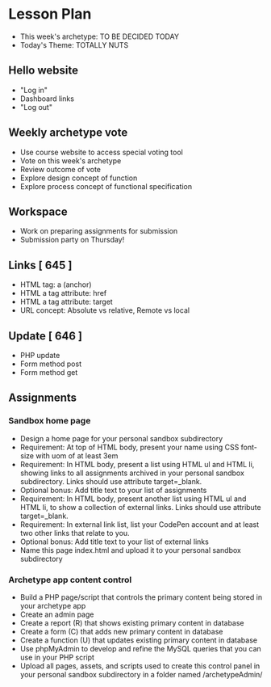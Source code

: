 # Lesson Plan
- This week's archetype: TO BE DECIDED TODAY
- Today's Theme: TOTALLY NUTS

## Hello website
- "Log in"
- Dashboard links
- "Log out"

## Weekly archetype vote
- Use course website to access special voting tool
- Vote on this week's archetype
- Review outcome of vote
- Explore design concept of function
- Explore process concept of functional specification

## Workspace
- Work on preparing assignments for submission
- Submission party on Thursday!

## Links [ 645 ]
- HTML tag: a (anchor)
- HTML a tag attribute: href
- HTML a tag attribute: target
- URL concept: Absolute vs relative, Remote vs local

## Update [ 646 ]
- PHP update
- Form method post
- Form method get

## Assignments

### Sandbox home page
- Design a home page for your personal sandbox subdirectory
- Requirement: At top of HTML body, present your name using CSS font-size with uom of at least 3em 
- Requirement: In HTML body, present a list using HTML ul and HTML li, showing links to all assignments archived in your personal sandbox subdirectory.  Links should use attribute target=_blank.
- Optional bonus: Add title text to your list of assignments
- Requirement: In HTML body, present another list using HTML ul and HTML li, to show a collection of external links. Links should use attribute target=_blank.
- Requirement: In external link list, list your CodePen account and at least two other links that relate to you.
- Optional bonus: Add title text to your list of external links
- Name this page index.html and upload it to your personal sandbox subdirectory

### Archetype app content control
- Build a PHP page/script that controls the primary content being stored in your archetype app
- Create an admin page
- Create a report (R) that shows existing primary content in database
- Create a form (C) that adds new primary content in database
- Create a function (U) that updates existing primary content in database
- Use phpMyAdmin to develop and refine the MySQL queries that you can use in your PHP script
- Upload all pages, assets, and scripts used to create this control panel in your personal sandbox subdirectory in a folder named /archetypeAdmin/
